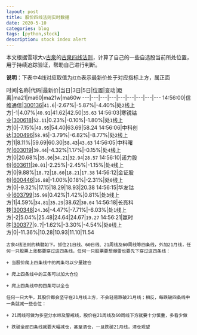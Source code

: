 ```yaml
---
layout: post
title: 股价四线法则实时数据
date: 2020-5-10
categories: blog
tags: [python,stock]
description: stock index alert
---
```



本文根据雪球大v[古泉](https://xueqiu.com/u/7148646888)的[古泉四线法则](https://xueqiu.com/7148646888/130498192)，计算了自己的一些自选股当前所处位置，用于持续追踪验证，帮助自己进行判断。

**说明**：下表中4线对应取值为`红色`表示最新价处于对应指标上方，属正面

时间|名称|代码|最新价|当日|3日|5日|位置|变动|距离|ma21|ma60|ma21w|ma60w
---|---|---|---|---|---|---|---|---
14:56:00|信维通信|[300136](https://xueqiu.com/S/SZ300136)|`41.6`|-2.67%|-5.87%|-4.40%|处`2`线上方|-1|4.07%|`40.91`|41.62|42.50|`35.63`
14:56:03|寒锐钴业|[300618](https://xueqiu.com/S/SZ300618)|`52.11`|0.23%|-0.10%|-1.80%|处`1`线上方|0|-7.15%|`49.95`|54.40|63.69|58.24
14:56:06|中科创达|[300496](https://xueqiu.com/S/SZ300496)|`58.95`|-3.79%|-6.82%|-8.77%|处`2`线上方|1|8.11%|59.69|60.30|`58.43`|`43.63`
14:56:05|中科曙光|[603019](https://xueqiu.com/S/SH603019)|`39.44`|-4.32%|1.17%|-0.15%|处`4`线上方|0|20.68%|`35.96`|`34.21`|`32.94`|`28.57`
14:56:10|诺力股份|[603611](https://xueqiu.com/S/SH603611)|`20.01`|-2.25%|-2.45%|-1.15%|处`4`线上方|0|9.88%|`18.72`|`18.60`|`18.21`|`17.38`
14:56:12|金证股份|[600446](https://xueqiu.com/S/SH600446)|`16.88`|-1.00%|0.18%|-2.31%|处`0`线上方|0|-9.32%|17.15|18.29|18.93|20.38
14:56:15|华友钴业|[603799](https://xueqiu.com/S/SH603799)|`35.99`|0.42%|1.42%|0.81%|处`3`线上方|1|4.59%|`34.81`|`35.29`|38.62|`30.04`
14:56:18|长亮科技|[300348](https://xueqiu.com/S/SZ300348)|`24.36`|-4.47%|-7.71%|-6.03%|处`1`线上方|-2|5.04%|25.48|24.64|24.67|`19.27`
14:56:21|赢时胜|[300377](https://xueqiu.com/S/SZ300377)|`9.7`|-1.62%|-3.30%|-4.54%|处`0`线上方|0|-11.36%|10.28|10.93|11.10|11.54

```
古泉4线法则的精髓如下。抓住21日线、60日线、21周线及60周线等四条线，外加21月线，任何一只股票上涨都要穿过这四条线，任何一只股票要想爆雷也要先下穿过这四条线：

+ 当股价爬上四条线中的两条可以少量建仓

+ 爬上四条线中的三条可以加大仓位

+ 爬上四条线中的四条可以全仓

任何一只大牛，其股价都会坚守在21月线上方，不会轻易跌破21月线；相反，每跌破四条线中一条就减一些仓位：

+ 21周线可做为多空分水岭及警戒线，股价在21周线及60周线下方就要十分慎重，多看少做

+ 跌破全部四条线就要大幅减仓，甚至清仓，一旦跌破21月线，清仓观望
```
